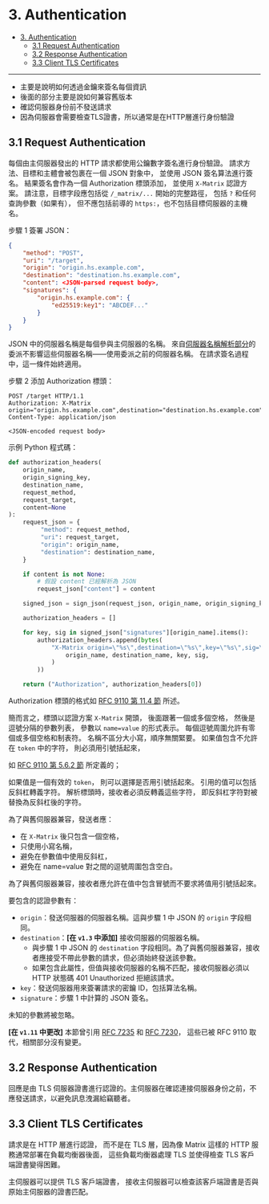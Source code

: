 # 3. Authentication

<!-- markdownlint-disable -->
- [3. Authentication](#3-authentication)
  - [3.1 Request Authentication](#31-request-authentication)
  - [3.2 Response Authentication](#32-response-authentication)
  - [3.3 Client TLS Certificates](#33-client-tls-certificates)
<!-- markdownlint-enable -->

---

- 主要是說明如何透過金鑰來簽名每個資訊
- 後面的部分主要是說如何兼容舊版本
- 確認伺服器身份前不發送請求
- 因為伺服器會需要檢查TLS證書，所以通常是在HTTP層進行身份驗證

## 3.1 Request Authentication

每個由主伺服器發出的 HTTP 請求都使用公鑰數字簽名進行身份驗證。
請求方法、目標和主體會被包裹在一個 JSON 對象中，
並使用 JSON 簽名算法進行簽名。
結果簽名會作為一個 Authorization 標頭添加，
並使用 `X-Matrix` 認證方案。
請注意，目標字段應包括從 `/_matrix/...` 開始的完整路徑，
包括 `?` 和任何查詢參數（如果有），
但不應包括前導的 `https:`，也不包括目標伺服器的主機名。

步驟 1 簽署 JSON：

```json
{
    "method": "POST",
    "uri": "/target",
    "origin": "origin.hs.example.com",
    "destination": "destination.hs.example.com",
    "content": <JSON-parsed request body>,
    "signatures": {
        "origin.hs.example.com": {
            "ed25519:key1": "ABCDEF..."
        }
    }
}
```

JSON 中的伺服器名稱是每個參與主伺服器的名稱。
來自[伺服器名稱解析部分](/v1.11/server-server-api/2-Server-discovery.md#21-resolving-server-names)的委派不影響這些伺服器名稱——使用委派之前的伺服器名稱。
在請求簽名過程中，這一條件始終適用。

步驟 2 添加 Authorization 標頭：

```plaintext
POST /target HTTP/1.1
Authorization: X-Matrix origin="origin.hs.example.com",destination="destination.hs.example.com",key="ed25519:key1",sig="ABCDEF..."
Content-Type: application/json

<JSON-encoded request body>
```

示例 Python 程式碼：

```python
def authorization_headers(
    origin_name, 
    origin_signing_key, 
    destination_name, 
    request_method, 
    request_target, 
    content=None
):
    request_json = {
         "method": request_method,
         "uri": request_target,
         "origin": origin_name,
         "destination": destination_name,
    }

    if content is not None:
        # 假設 content 已經解析為 JSON
        request_json["content"] = content

    signed_json = sign_json(request_json, origin_name, origin_signing_key)

    authorization_headers = []

    for key, sig in signed_json["signatures"][origin_name].items():
        authorization_headers.append(bytes(
            "X-Matrix origin=\"%s\",destination=\"%s\",key=\"%s\",sig=\"%s\"" % (
                origin_name, destination_name, key, sig,
            )
        ))

    return ("Authorization", authorization_headers[0])
```

<!-- markdownlint-disable -->
Authorization 標頭的格式如 [RFC 9110 第 11.4 節](https://datatracker.ietf.org/doc/html/rfc9110#section-11.4) 所述。
<!-- markdownlint-enable -->
簡而言之，標頭以認證方案 `X-Matrix` 開頭，
後面跟著一個或多個空格，
然後是逗號分隔的參數列表，
參數以 `name=value` 的形式表示。
每個逗號周圍允許有零個或多個空格和制表符。
名稱不區分大小寫，順序無關緊要。
如果值包含不允許在 `token` 中的字符，
則必須用引號括起來，
<!-- markdownlint-disable -->
如 [RFC 9110 第 5.6.2 節](https://datatracker.ietf.org/doc/html/rfc9110#section-5.6.2) 所定義的；
<!-- markdownlint-enable -->
如果值是一個有效的 `token`，
則可以選擇是否用引號括起來。
引用的值可以包括反斜杠轉義字符。
解析標頭時，接收者必須反轉義這些字符，
即反斜杠字符對被替換為反斜杠後的字符。

為了與舊伺服器兼容，發送者應：

- 在 `X-Matrix` 後只包含一個空格，
- 只使用小寫名稱，
- 避免在參數值中使用反斜杠，
- 避免在 name=value 對之間的逗號周圍包含空白。

為了與舊伺服器兼容，接收者應允許在值中包含冒號而不要求將值用引號括起來。

要包含的認證參數有：

- `origin`：發送伺服器的伺服器名稱。這與步驟 1 中 JSON 的 `origin` 字段相同。
- `destination`：**[在 `v1.3` 中添加]** 接收伺服器的伺服器名稱。
  - 與步驟 1 中 JSON 的 `destination` 字段相同。為了與舊伺服器兼容，接收者應接受不帶此參數的請求，但必須始終發送該參數。
  - 如果包含此屬性，但值與接收伺服器的名稱不匹配，接收伺服器必須以 HTTP 狀態碼 401 Unauthorized 拒絕該請求。
- `key`：發送伺服器用來簽署請求的密鑰 ID，包括算法名稱。
- `signature`：步驟 1 中計算的 JSON 簽名。

未知的參數將被忽略。

<!-- markdownlint-disable -->
**[在 `v1.11` 中更改]** 本節曾引用 [RFC 7235](https://datatracker.ietf.org/doc/html/rfc7235#section-2.1) 
和 [RFC 7230](https://datatracker.ietf.org/doc/html/rfc9110#section-5.6.2)，
這些已被 RFC 9110 取代，相關部分沒有變更。
<!-- markdownlint-enable -->

## 3.2 Response Authentication

回應是由 TLS 伺服器證書進行認證的。主伺服器在確認連接伺服器身份之前，不應發送請求，以避免訊息洩漏給竊聽者。

## 3.3 Client TLS Certificates

請求是在 HTTP 層進行認證，
而不是在 TLS 層，因為像 Matrix 這樣的 HTTP 服務通常部署在負載均衡器後面，
這些負載均衡器處理 TLS 並使得檢查 TLS 客戶端證書變得困難。

主伺服器可以提供 TLS 客戶端證書，
接收主伺服器可以檢查該客戶端證書是否與原始主伺服器的證書匹配。
